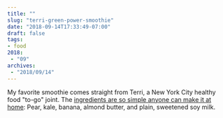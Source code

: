 ```yaml
---
title: ""
slug: "terri-green-power-smoothie"
date: "2018-09-14T17:33:49-07:00"
draft: false
tags:
- food
2018:
 - "09"
archives:
 - "2018/09/14"
---
```


My favorite smoothie comes straight from Terri, a New York City healthy food "to-go" joint. The [ingredients are so simple anyone can make it at home][1]: Pear, kale, banana, almond butter, and plain, sweetened soy milk.

[1]: https://www.buzzfeed.com/christinebyrne/green-power
[Terri]: http://www.terrinyc.com/